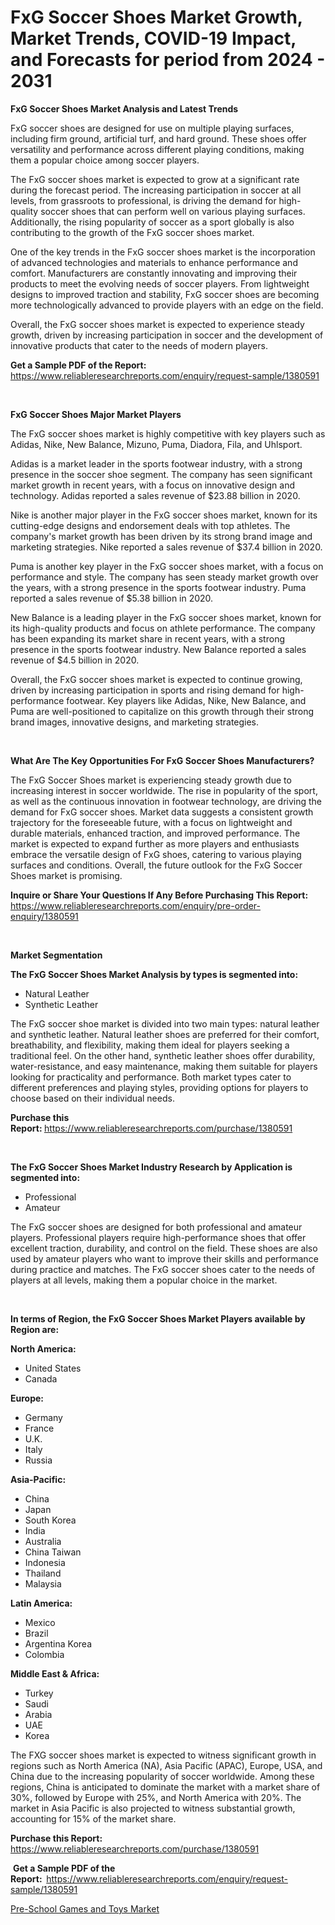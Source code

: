 <p><h1>FxG Soccer Shoes Market Growth, Market Trends, COVID-19 Impact, and Forecasts for period from 2024 - 2031</h1></p><p><strong>FxG Soccer Shoes Market Analysis and Latest Trends</strong></p>
<p><p>FxG soccer shoes are designed for use on multiple playing surfaces, including firm ground, artificial turf, and hard ground. These shoes offer versatility and performance across different playing conditions, making them a popular choice among soccer players.</p><p>The FxG soccer shoes market is expected to grow at a significant rate during the forecast period. The increasing participation in soccer at all levels, from grassroots to professional, is driving the demand for high-quality soccer shoes that can perform well on various playing surfaces. Additionally, the rising popularity of soccer as a sport globally is also contributing to the growth of the FxG soccer shoes market.</p><p>One of the key trends in the FxG soccer shoes market is the incorporation of advanced technologies and materials to enhance performance and comfort. Manufacturers are constantly innovating and improving their products to meet the evolving needs of soccer players. From lightweight designs to improved traction and stability, FxG soccer shoes are becoming more technologically advanced to provide players with an edge on the field.</p><p>Overall, the FxG soccer shoes market is expected to experience steady growth, driven by increasing participation in soccer and the development of innovative products that cater to the needs of modern players.</p></p>
<p><strong>Get a Sample PDF of the Report:&nbsp;</strong> <a href="https://www.reliableresearchreports.com/enquiry/request-sample/1380591">https://www.reliableresearchreports.com/enquiry/request-sample/1380591</a></p>
<p>&nbsp;</p>
<p><strong>FxG Soccer Shoes Major Market Players</strong></p>
<p><p>The FxG soccer shoes market is highly competitive with key players such as Adidas, Nike, New Balance, Mizuno, Puma, Diadora, Fila, and Uhlsport. </p><p>Adidas is a market leader in the sports footwear industry, with a strong presence in the soccer shoe segment. The company has seen significant market growth in recent years, with a focus on innovative design and technology. Adidas reported a sales revenue of $23.88 billion in 2020.</p><p>Nike is another major player in the FxG soccer shoes market, known for its cutting-edge designs and endorsement deals with top athletes. The company's market growth has been driven by its strong brand image and marketing strategies. Nike reported a sales revenue of $37.4 billion in 2020.</p><p>Puma is another key player in the FxG soccer shoes market, with a focus on performance and style. The company has seen steady market growth over the years, with a strong presence in the sports footwear industry. Puma reported a sales revenue of $5.38 billion in 2020.</p><p>New Balance is a leading player in the FxG soccer shoes market, known for its high-quality products and focus on athlete performance. The company has been expanding its market share in recent years, with a strong presence in the sports footwear industry. New Balance reported a sales revenue of $4.5 billion in 2020.</p><p>Overall, the FxG soccer shoes market is expected to continue growing, driven by increasing participation in sports and rising demand for high-performance footwear. Key players like Adidas, Nike, New Balance, and Puma are well-positioned to capitalize on this growth through their strong brand images, innovative designs, and marketing strategies.</p></p>
<p>&nbsp;</p>
<p><strong>What Are The Key Opportunities For FxG Soccer Shoes Manufacturers?</strong></p>
<p><p>The FxG Soccer Shoes market is experiencing steady growth due to increasing interest in soccer worldwide. The rise in popularity of the sport, as well as the continuous innovation in footwear technology, are driving the demand for FxG soccer shoes. Market data suggests a consistent growth trajectory for the foreseeable future, with a focus on lightweight and durable materials, enhanced traction, and improved performance. The market is expected to expand further as more players and enthusiasts embrace the versatile design of FxG shoes, catering to various playing surfaces and conditions. Overall, the future outlook for the FxG Soccer Shoes market is promising.</p></p>
<p><strong>Inquire or Share Your Questions If Any Before Purchasing This Report:</strong> <a href="https://www.reliableresearchreports.com/enquiry/pre-order-enquiry/1380591">https://www.reliableresearchreports.com/enquiry/pre-order-enquiry/1380591</a></p>
<p>&nbsp;</p>
<p><strong>Market Segmentation</strong></p>
<p><strong>The FxG Soccer Shoes Market Analysis by types is segmented into:</strong></p>
<p><ul><li>Natural Leather</li><li>Synthetic Leather</li></ul></p>
<p><p>The FxG soccer shoe market is divided into two main types: natural leather and synthetic leather. Natural leather shoes are preferred for their comfort, breathability, and flexibility, making them ideal for players seeking a traditional feel. On the other hand, synthetic leather shoes offer durability, water-resistance, and easy maintenance, making them suitable for players looking for practicality and performance. Both market types cater to different preferences and playing styles, providing options for players to choose based on their individual needs.</p></p>
<p><strong>Purchase this Report:&nbsp;</strong><a href="https://www.reliableresearchreports.com/purchase/1380591">https://www.reliableresearchreports.com/purchase/1380591</a></p>
<p>&nbsp;</p>
<p><strong>The FxG Soccer Shoes Market Industry Research by Application is segmented into:</strong></p>
<p><ul><li>Professional</li><li>Amateur</li></ul></p>
<p><p>The FxG soccer shoes are designed for both professional and amateur players. Professional players require high-performance shoes that offer excellent traction, durability, and control on the field. These shoes are also used by amateur players who want to improve their skills and performance during practice and matches. The FxG soccer shoes cater to the needs of players at all levels, making them a popular choice in the market.</p></p>
<p>&nbsp;</p>
<p><strong>In terms of Region, the FxG Soccer Shoes Market Players available by Region are:</strong></p>
<p>
    <p> <strong> North America: </strong>
        <ul>
            <li>United States</li>
            <li>Canada</li>
        </ul>
        </p> 
    <p> <strong> Europe: </strong>
        <ul>
            <li>Germany</li>
            <li>France</li>
            <li>U.K.</li>
            <li>Italy</li>
            <li>Russia</li>
        </ul>
        </p> 
    <p> <strong> Asia-Pacific: </strong>
        <ul>
            <li>China</li>
            <li>Japan</li>
            <li>South Korea</li>
            <li>India</li>
            <li>Australia</li>
            <li>China Taiwan</li>
            <li>Indonesia</li>
            <li>Thailand</li>
            <li>Malaysia</li>
        </ul>
        </p> 
    <p> <strong> Latin America: </strong>
        <ul>
            <li>Mexico</li>
            <li>Brazil</li>
            <li>Argentina Korea</li>
            <li>Colombia</li>
        </ul>
        </p> 
    <p> <strong> Middle East & Africa: </strong>
        <ul>
            <li>Turkey</li>
            <li>Saudi</li>
            <li>Arabia</li>
            <li>UAE</li>
            <li>Korea</li>
        </ul>
    </p>
    </p>
<p><p>The FXG soccer shoes market is expected to witness significant growth in regions such as North America (NA), Asia Pacific (APAC), Europe, USA, and China due to the increasing popularity of soccer worldwide. Among these regions, China is anticipated to dominate the market with a market share of 30%, followed by Europe with 25%, and North America with 20%. The market in Asia Pacific is also projected to witness substantial growth, accounting for 15% of the market share.</p></p>
<p><strong>Purchase this Report: </strong><a href="https://www.reliableresearchreports.com/purchase/1380591">https://www.reliableresearchreports.com/purchase/1380591</a></p>
<p>&nbsp;<strong>Get a Sample PDF of the Report:&nbsp;&nbsp;</strong><a href="https://www.reliableresearchreports.com/enquiry/request-sample/1380591">https://www.reliableresearchreports.com/enquiry/request-sample/1380591</a></p>
<p><strong></strong></p>
<p><p><a href="https://github.com/RoccoManning/Market-Research-Report-List-4/blob/main/pre-school-games-and-toys-market.md">Pre-School Games and Toys Market</a></p></p>